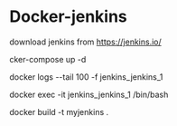 # Docker-jenkins

download jenkins from https://jenkins.io/

cker-compose up -d

docker logs --tail 100 -f jenkins_jenkins_1

docker exec -it jenkins_jenkins_1 /bin/bash

docker build -t myjenkins .



